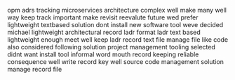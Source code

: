 opm adrs tracking microservices architecture complex well make many well way keep track important make revisit reevalute future wed prefer lightweight textbased solution dont install new software tool weve decided michael lightweight architectural record ladr format ladr text based lightweight enough meet well keep ladr record text file manage file like code also considered following solution project management tooling selected didnt want install tool informal word mouth record keeping reliable consequence well write record key well source code management solution manage record file